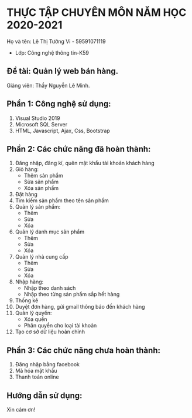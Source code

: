 # THỰC TẬP CHUYÊN MÔN NĂM HỌC 2020-2021
Họ và tên: Lê Thị Tường Vi - 59591071119
     
* Lớp: Công nghệ thông tin-K59

## Đề tài: Quản lý web bán hàng.
Giảng viên: Thầy Nguyễn Lê Minh. 

## Phần 1: Công nghệ sử dụng:
1. Visual Studio 2019
2. Microsoft SQL Server
3. HTML, Javascript, Ajax, Css, Bootstrap
  

## Phần 2: Các chức năng đã hoàn thành:
1. Đăng nhập, đăng kí, quên mật khẩu tài khoản khách hàng
2. Giỏ hàng:
	+ Thêm sản phẩm
	+ Sửa sản phẩm
	+ Xóa sản phẩm
3. Đặt hàng
4. Tìm kiếm sản phẩm theo tên sản phẩm
5. Quản lý sản phẩm:
	+ Thêm
	+ Sửa 
	+ Xóa
6. Quản lý danh mục sản phẩm
	+ Thêm
	+ Sửa 
	+ Xóa
7. Quản lý nhà cung cấp
	+ Thêm
	+ Sửa 
	+ Xóa
8. Nhập hàng:
	+ Nhập theo danh sách
	+ Nhập theo từng sản phẩm sắp hết hàng
9. Thống kê
10. Duyệt đơn hàng, gửi gmail thông báo đến khách hàng
11. Quản lý quyền:
	+ Xóa quền
	+ Phân quyền cho loại tài khoản
12. Tạo cơ sở dữ liệu hoàn chỉnh

## Phần 3: Các chức năng chưa hoàn thành:
1. Đăng nhập bằng facebook
2. Mã hóa mật khẩu
3. Thanh toán online

## Hướng dẫn sử dụng:


Xin cám ơn!
